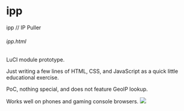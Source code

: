 # ipp
ipp // IP Puller

###### ipp.html

LuCI module prototype.

Just writing a few lines of HTML, CSS, and JavaScript as a quick little educational exercise.

PoC, nothing special, and does not feature GeoIP lookup.

Works well on phones and gaming console browsers.
![](https://i.imgur.com/ibZM1ed.png)
